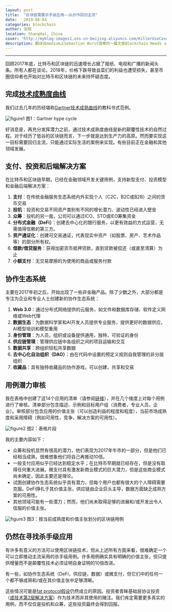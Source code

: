 ```yaml
---
layout: post
title:  "区块链需要杀手级应用——从炒作回归主流"
date:   2019-06-04
categories: blockchain
author: 张翔
location: ShangHai, China
cover: "http://myblog-images1.oss-cn-beijing.aliyuncs.com/KillerUseCase/cover.png"
description: 翻译自medium上Sebastian Wurst很棒的一篇文章Blockchain Needs a Killer Use Case
---
```

---
回顾2017年底，比特币和区块链的迅速增长占据了报纸、电视和广播的新闻头条。所有人都在谈论。2018年，价格下跌导致韭菜们的利益也遭受损失，甚至币圈信仰者也开始对比特币和区块链的未来持怀疑态度。

## 完成[技术成熟度曲线](https://en.wikipedia.org/wiki/Hype_cycle)

我们过去几年的历经堪称[Gartner技术成熟曲线](https://www.gartner.com/en/research/methodologies/gartner-hype-cycle)的教科书式范例。

![figure1](http://myblog-images1.oss-cn-beijing.aliyuncs.com/KillerUseCase/f1.png)
图1：Gartner hype cycle

好消息是，再充分发挥潜力之前，通过技术成熟度曲线是新的颠覆性技术的自然过程。对于经历了低谷的区块链而言，下一步就是达到生产力的高原。然而要实现这一目标需要回归主流，只能通过实际生活的案例来实现。有些目前正在金融和其他领域发展。

## 支付、投资和后端解决方案

在比特币和区块链早期，已经在金融领域开发关键用例，支持新型支付、投资模型和金融后端解决方案：

1. **支付**：在传统金融服务生态系统内外实现个人（C2C，B2C或B2B）之间的货币交易
2. **投机**：投资和交易不同资产类别有不同的增长潜力、波动性已经进入壁垒
3. **众筹**：投机的另一面，公司可以通过ICO、STO或IEO筹集资金
4.  **分布式金融（DeFi）**：创建去中心化的银行服务，以更有效益的方式运营，无需值得信赖的第三方。
5. **资产通证化**：创建可交易通证，代表现实中资产（如股票、房产、艺术作品等）的部分所有权。
6. **借款/借贷服务**：获得加密货币抵押贷款，直到贷款被偿还（或直至清算）为止
7. **小额支付**：无交易摩擦的为使用的商品或服务付款

## 协作生态系统

主要在2017年初之后，开始出现了一些非金融产品。除了少数之外，大部分都是专注为企业和专业人士创建新的协作生态系统：

1. **Web 3.0**：通过分布式网络提供的云服务，如文件和数据库存储、软件定义网络或Web代理
2. **数据生态**：为数据科学家和AI开发人员提供专业服务，提供更好的数据供应，AI模型培训和模型重用
3. **身份管理**：为人员，组织或设备提供通用，独特，可验证的身份
4. **供应链管理**：管理供应链中各组织之间的项目运输和交互
5. **数据共享**：跨组织轻松共享数据
6. **去中心化自治组织（DAO）**：由在代码中设置的预定义规则自我管理的非分层组织
7. **收藏品**：具有独特收藏品的协作游戏，可以创建，共享和交易

## 用例潜力审核

我在表格中创建了这14个应用的清单（请参阅[链接](https://shimo.im/sheets/IUSjZveB5tcA5B1e/)），并在几个维度上对每个用例进行了审核。清单部分包含描述、示例和目标用户组（消费者，专业人员，企业）。审核部分包含应用的价值主张（可以创造利益的程度和程度），当前市场成熟度和采用障碍（例如可用性，竞争，解决方案的可用性）。

![figure2](http://myblog-images1.oss-cn-beijing.aliyuncs.com/KillerUseCase/f2.png)
图2：表格片段

我的主要内容如下：

- 众筹和投机显然有很高的潜力，他们表现为2017年牛市的一部分，但是他们已经相当成熟，很难想象他们将自己再推动10倍。
- 一般支付应用似乎已经达到稳定水平；在比特币早期就已经存在，但是没有取得任何重大进展。微支付具有激发新商业模式的巨大潜力，但是这些商业模式尚未确定，因此主要还是理论。
- 试图创建协作生态系统似乎具有潜力，但每个用户也都有很大的个人障碍需要克服。DeFi挣扎于其价值主张，供应链由企业巨头主导，数据方面缺乏成熟方案的可用性。
- 其他领域可能有一些潜力；然而，他们尚未取得足够的进展和/或开发出令人信服的价值主张。

![figure3](http://myblog-images1.oss-cn-beijing.aliyuncs.com/KillerUseCase/f3.png)
图3：按当前成熟度和价值主张划分的区块链用例

## 仍然在寻找杀手级应用
有许多有意义的方法可以使用区块链技术，但从上述所有方面来看，很难确定一个可以立即推动主流采用的杀手级用例。许多用例确实具有明确的价值主张，但只提供增量而不是颠覆性技术必须证明自身证明的10倍改进。

有一些，如协作生态系统（DeFi，供应链，数据）或微支付，但它们中的任何一个都不够成熟和/或在其价值主张中足够清晰。

这些情况可能是[fat protocol假设](https://www.usv.com/blog/fat-protocols)仍然成立的原因。投资者青睐基础层协议投资（[或技术第2层解决方案](https://medium.com/@PanteraCapital/a-crypto-thesis-47eaacf861ca)）作为技术而非其使用的赌注。我们肯定需要更多真实的用例，而不仅仅是投机和众筹，这些投资最终会得到回报。









